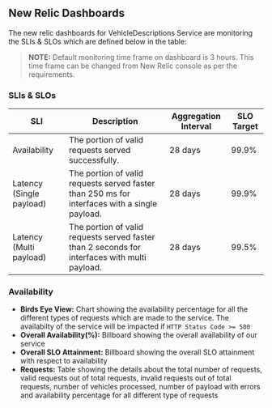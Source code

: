 ## New Relic Dashboards

The new relic dashboards for VehicleDescriptions Service are monitoring the SLIs & SLOs which are defined below in the table:

> **NOTE:** Default monitoring time frame on dashboard is 3 hours. This time frame can be changed from New Relic console as per the requirements.  

### SLIs & SLOs

| SLI            | Description                                          |Aggregation Interval                 |SLO Target  |
| -------------- | -----------------------------------------------------|-------------------------------------|------------|
| ​Availability  | The portion of valid requests served successfully.  | 28 days  | 99.9%  |
| ​Latency (Single payload) | The portion of valid requests served faster than 250 ms for interfaces with a single payload. | 28 days  | 99.9%  |
| ​Latency (Multi payload)  | The portion of valid requests served faster than 2 seconds for interfaces with multi payload. | 28 days | 99.5%  |


### Availability

- **Birds Eye View:** Chart showing the availability percentage for all the different types of requests which are made to the service. The availabilty of the service will be impacted if `HTTP Status Code >= 500`
- **Overall Availability(%):** Billboard showing the overall availability of our service
- **Overall SLO Attainment:** Billboard showing the overall SLO attainment with respect to availability
- **Requests:** Table showing the details about the total number of requests, valid requests out of total requests, invalid requests out of total requests, number of vehicles processed, number of payload with errors and availability percentage for all different type of requests
